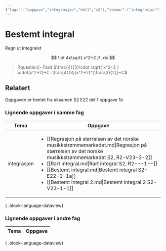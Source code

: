 ```yaml
---
{"tags":["oppgave","integrasjon","del1","s2"],"temaer":["integrasjon"],"alias":[null],"del":1,"oppgave":"1b","fag":"s2","eksamen":"e22","dg-publish":true,"title":"Bestemt integral","date":"2023-05-30","modified":"2023-05-30","permalink":"/ubestemt-integral/","dgPassFrontmatter":true}
---
```



# Bestemt integral
Regn ut integralet

$$
\int 4x\sqrt{ x^2+2 }\, dx 
$$

>[!question]- Fasit
> $\frac{4}{3}\cdot \sqrt{ x^2+2 } \cdot(x^2+2)+C=\frac{4}{3}(x^2+2)^{\frac{3}{2}}+C$
>

## Relatert
<p><span>Oppgaven er hentet fra eksamen S2 E22 del 1 oppgave 1b</span></p>

### Lignende oppgaver i samme fag
| Tema        | Oppgave                                                                                                                                                                                                                                                                                                                                                        |
| ----------- | -------------------------------------------------------------------------------------------------------------------------------------------------------------------------------------------------------------------------------------------------------------------------------------------------------------------------------------------------------------- |
| integrasjon | <ul><li>[[Regresjon på størrelsen av det norske musikkstrømmemarkedet.md\\|Regresjon på størrelsen av det norske musikkstrømmemarkedet S2, R2-V23-2-2]]</li><li>[[Rart integral.md\\|Rart integral S2, R2-\--1-\-]]</li><li>[[Bestemt integral.md\\|Bestemt integral S2-E22-1-1a]]</li><li>[[Bestemt integral 2.md\\|Bestemt integral 2 S2-V23-1-1]]</li></ul> |

{ .block-language-dataview}

### Lignende oppgaver i andre fag
| Tema | Oppgave |
| ---- | ------- |

{ .block-language-dataview}
